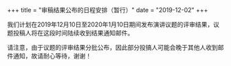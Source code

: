 +++
title = "审稿结果公布的日程安排（暂行）"
date = "2019-12-02"
+++

我们计划在2019年12月10日至2020年1月10日期间发布演讲议题的评审结果，议题投稿人将在这段时间陆续收到结果通知邮件。

请注意，由于议题的评审结果分批公布，因此部分投搞人可能会晚于其他人收到邮件通知，故请耐心等待，谢谢！
